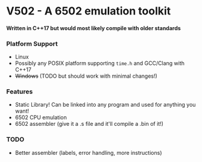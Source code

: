 # V502 - A 6502 emulation toolkit

#### Written in C++17 but would most likely compile with older standards

### Platform Support
* Linux
* Possibly any POSIX platform supporting `time.h` and GCC/Clang with C++17
* ~~Windows~~ (TODO but should work with minimal changes!)

### Features
* Static Library! Can be linked into any program and used for anything you want!
* 6502 CPU emulation
* 6502 assembler (give it a .s file and it'll compile a .bin of it!)

### TODO
* Better assembler (labels, error handling, more instructions)